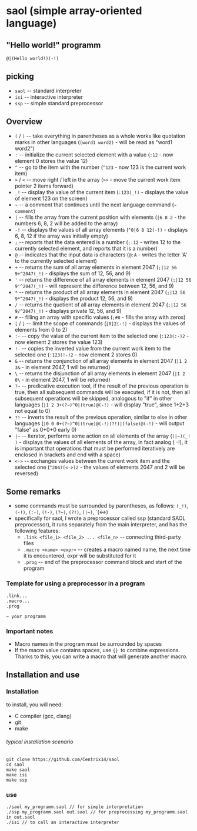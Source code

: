 # saol (simple array-oriented language)
## "Hello world!" programm
  ```
  @|(Hello world!)(-!)
  ```

## picking  
  + `saol` -- standard interpreter
  + `isi` -- interactive interpreter
  + `ssp` -- simple standard preprocessor

## Overview
  + `(` / `)` -- take everything in parentheses as a whole works like quotation marks in other languages (`(word1 word2)` - will be read as "word1 word2")
  + `:` -- initialize the current selected element with a value (`:12` - now element 0 stores the value 12)
  + `^` -- go to the item with the number (`^123` - now 123 is the current work item)
  + `>` / `<` -- move right / left in the array (`>>` - move the current work item pointer 2 items forward)
  + `_!` -- display the value of the current item (`:123(_!)` - displays the value of element 123 on the screen)
  + `~` -- a comment that continues until the next language command (`~ comment`)
  + `|` -- fills the array from the current position with elements (`|6 8 2` - the numbers 6, 8, 2 will be added to the array)
  + `-!` -- displays the values of all array elements (`^0|6 8 12(-!)` - displays 6, 8, 12 if the array was initially empty)
  + `;` -- reports that the data entered is a number (`;:12` - writes 12 to the currently selected element, and reports that it is a number)
  + `@` -- indicates that the input data is characters (`@:A` - writes the letter 'A' to the currently selected element)
  + `+` -- returns the sum of all array elements in element 2047 (`;|12 56 9+^2047(_!)` - displays the sum of 12, 56, and 9)
  + `'` -- returns the difference of all array elements in element 2047 (`;|12 56 9'^2047(_!)` - will represent the difference between 12, 56, and 9)
  + `*` -- returns the product of all array elements in element 2047 (`;|12 56 9*^2047(_!)` - displays the product 12, 56, and 9)
  + `/` -- returns the quotient of all array elements in element 2047 (`;|12 56 9/^2047(_!)` - displays private 12, 56, and 9)
  + `#` -- filling an array with specific values (`;#0` - fills the array with zeros)
  + `[` / `]` -- limit the scope of commands (`[0]2(-!)` - displays the values of elements from 0 to 2)
  + `:-` -- copy the value of the current item to the selected one (`:123(:-)2` - now element 2 stores the value 123)
  + `!-` -- copies the inverted value from the current work item to the selected one (`:123(!-)2` - now element 2 stores 0)
  + `&` -- returns the conjunction of all array elements in element 2047 (`|1 2 3&` - in element 2047, 1 will be returned)
  + `\` -- returns the disjunction of all array elements in element 2047 (`|1 2 0\` - in element 2047, 1 will be returned)
  + `?~` -- predicative execution tool, if the result of the previous operation is true, then all subsequent commands will be executed, if it is not, then all subsequent operations will be skipped, analogous to "if" in other languages (`|1 2 3+(?~)^0|(true)@(-!)` - will display "true", since 1+2+3 not equal to 0)
  + `?!` -- inverts the result of the previous operation, similar to else in other languages (`|0 0 0+(?~)^0|(true)@(-!)(?!)|(false)@(-!)` - will output "false" as 0+0+0 early 0)
  + `|~` -- iterator, performs some action on all elements of the array (`(|~)(_! )` - displays the values of all elements of the array, in fact analog ( -!), it is important that operations that must be performed iteratively are enclosed in brackets and end with a space)
  + `<->` -- exchanges values between the current work item and the selected one (`^2047(<->)2` - the values of elements 2047 and 2 will be reversed)

## Some remarks  
  + some commands must be surrounded by parentheses, as follows: `(_!)`, `(-!)`, `(:-)`, `(!-)`, `(?~)`, `(?!)`, `(|~)`, `(<->)
  + specifically for saol, I wrote a preprocessor called ssp (standard SAOL preprocessor), it runs separately from the main interpreter, and has the following features:
    + `.link <file_1> <file_2> ... <file_n>` -- connecting third-party files
	+ `.macro <name> <expr>` -- creates a macro named name, the next time it is encountered, expr will be substituted for it
	+ `.prog` -- end of the preprocessor command block and start of the program

### Template for using a preprocessor in a program
  ```
  .link...
  .macro...
  .prog

  ~ your programm
  ```

### Important notes
  + Macro names in the program must be surrounded by spaces
  + If the macro value contains spaces, use `{} `to combine expressions. Thanks to this, you can write a macro that will generate another macro.

## Installation and use
### Installation
to install, you will need:
  + C compiler (gcc, clang)
  + git
  + make

###### typical installation scenario
  ```
  git clone https://github.com/Centrix14/saol
  cd saol
  make saol
  make isi
  make ssp
  ```

### use
  ```
  ./saol my_programm.saol // for simple interpretation
  ./ssp my_programm.saol out.saol // for preprocessing my_programm.saol in out.saol
  ./isi // to call an interactive interpreter
  ```
